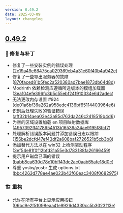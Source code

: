 ```yaml
---
version: 0.49.2
date: 2025-03-09
layout: changelog
---
```

## [0.49.2](#0.49.2)
### 🐛 修复与补丁

- 修复了一些安装实例的错误处理 ([2e19a49e66475ca029369cb4a31e60f40b4a942e](https://github.com/Voxelum/x-minecraft-launcher/commit/2e19a49e66475ca029369cb4a31e60f40b4a942e))
- 修复了一些导出服务器的故障 ([870faced81b5fec2a520380ad7bae1873db64d8d](https://github.com/Voxelum/x-minecraft-launcher/commit/870faced81b5fec2a520380ad7bae1873db64d8d))
- Modrinth 依赖检测应遵循所选版本的模组加载器 ([3ea104efe396fc3b5c55ebf24f910334e6d2adec](https://github.com/Voxelum/x-minecraft-launcher/commit/3ea104efe396fc3b5c55ebf24f910334e6d2adec))
- 无法更改内存设置 #924 ([de01a6bf36a262a958edc4136bf65114403964e6](https://github.com/Voxelum/x-minecraft-launcher/commit/de01a6bf36a262a958edc4136bf65114403964e6))
- 识别后处理失败的验证错误 ([aff32b14aea03e43a85d763da246c2418519b4d6](https://github.com/Voxelum/x-minecraft-launcher/commit/aff32b14aea03e43a85d763da246c2418519b4d6))
- 为空的区域设置加载 en 项目映射数据库 ([4957392ff4178654513b16539a24ae9195f8fcf7](https://github.com/Voxelum/x-minecraft-launcher/commit/4957392ff4178654513b16539a24ae9195f8fcf7))
- 处理解析错误版本问题并添加错误日志以跟踪 ([156be2dcfd47ef43df2a608baf2726521b5cb3b8](https://github.com/Voxelum/x-minecraft-launcher/commit/156be2dcfd47ef43df2a608baf2726521b5cb3b8))
- 添加替代方法以在 win32 上检测驱动程序 ([3ef54e81f0f12bfd31a55e3d783188fa26166459](https://github.com/Voxelum/x-minecraft-launcher/commit/3ef54e81f0f12bfd31a55e3d783188fa26166459))
- 提示用户磁盘已满的错误 ([babb8ea630d78e10bff43dc2ac0aab65afe18d0c](https://github.com/Voxelum/x-minecraft-launcher/commit/babb8ea630d78e10bff43dc2ac0aab65afe18d0c))
- 尊重 yosby/yosbr 生成 options.txt ([bbc4263d778ee4ae023b43f60eac3408f0682975](https://github.com/Voxelum/x-minecraft-launcher/commit/bbc4263d778ee4ae023b43f60eac3408f0682975))
### 🏗️ 重构

- 允许在所有平台上显示应用按钮 ([06bc9e2f51098eaa41e9926d4330cc5b3023f13e](https://github.com/Voxelum/x-minecraft-launcher/commit/06bc9e2f51098eaa41e9926d4330cc5b3023f13e))